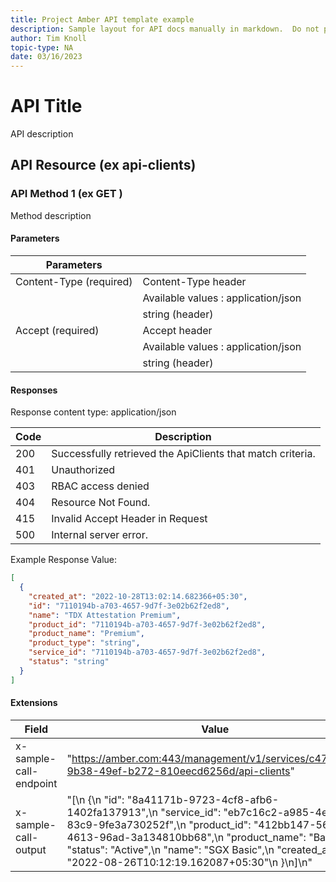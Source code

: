 ```yaml
---
title: Project Amber API template example
description: Sample layout for API docs manually in markdown.  Do not publish this file in TOC.
author: Tim Knoll
topic-type: NA
date: 03/16/2023
---
```


# API Title

API description

## API Resource (ex api-clients)

### API Method 1 (ex GET <API URL>)

Method description

#### Parameters

| Parameters                     |                                       |
|--------------------------------|---------------------------------------|
| Content-Type  (required)       | Content-Type header                   |
|                                | Available values :   application/json |
|                                | string (header)                       |
| Accept  (required)             | Accept header                         |
|                                | Available values :   application/json |
|                                | string (header)                       |

#### Responses

Response content type: application/json

| Code | Description                                                          |
|------|----------------------------------------------------------------------|
| 200  |         Successfully retrieved the   ApiClients that match criteria. |
| 401  |         Unauthorized                                                 |
| 403  |         RBAC access denied                                           |
| 404  |         Resource Not Found.                                          |
| 415  |         Invalid Accept Header in Request                             |
| 500  |         Internal server error.                                       |

Example Response Value:

```json
[
  {
    "created_at": "2022-10-28T13:02:14.682366+05:30",
    "id": "7110194b-a703-4657-9d7f-3e02b62f2ed8",
    "name": "TDX Attestation Premium",
    "product_id": "7110194b-a703-4657-9d7f-3e02b62f2ed8",
    "product_name": "Premium",
    "product_type": "string",
    "service_id": "7110194b-a703-4657-9d7f-3e02b62f2ed8",
    "status": "string"
  }
]
```

#### Extensions

| Field                  | Value                                                                                                                                                                                                                                                                                                                                   |
|------------------------|-----------------------------------------------------------------------------------------------------------------------------------------------------------------------------------------------------------------------------------------------------------------------------------------------------------------------------------------|
| x-sample-call-endpoint | "https://amber.com:443/management/v1/services/c477f41c-9b38-49ef-b272-810eecd6256d/api-clients"                                                                                                                                                                                                                                         |
| x-sample-call-output   | "[\n {\n \"id\": \"8a41171b-9723-4cf8-afb6-1402fa137913\",\n \"service_id\": \"eb7c16c2-a985-4e99-83c9-9fe3a730252f\",\n \"product_id\": \"412bb147-5634-4613-96ad-3a134810bb68\",\n \"product_name\": \"Basic\",\n \"status\": \"Active\",\n \"name\": \"SGX Basic\",\n \"created_at\": \"2022-08-26T10:12:19.162087+05:30\"\n }\n]\n" |